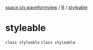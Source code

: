 [space.siy.waveformview](../../index.md) / [R](../index.md) / [styleable](./index.md)

# styleable

`class styleable`
`class styleable`